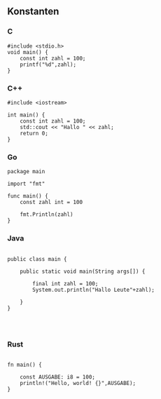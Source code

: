 ## Konstanten

### C

```
#include <stdio.h>
void main() {
    const int zahl = 100;
    printf("%d",zahl);
}
```

### C++

```
#include <iostream>

int main() {
    const int zahl = 100;
    std::cout << "Hallo " << zahl;
    return 0;
}

```

### Go 

```
package main

import "fmt"

func main() {
	const zahl int = 100

	fmt.Println(zahl)
}

```

### Java 

```

public class main {

    public static void main(String args[]) {

        final int zahl = 100;
        System.out.println("Hallo Leute"+zahl);

    }
}




```

### Rust

```

fn main() {

    const AUSGABE: i8 = 100;
    println!("Hello, world! {}",AUSGABE);
}



```
